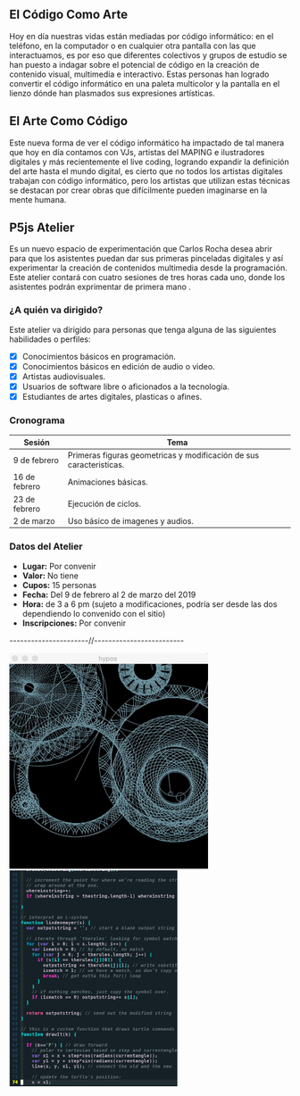 ## El Código Como Arte

Hoy en día nuestras vidas están mediadas por código informático: en el teléfono, en la computador o en cualquier otra pantalla con las que interactuamos, es por eso que diferentes colectivos y grupos de estudio se han puesto a indagar sobre el potencial de código en la creación de contenido visual, multimedia e interactivo.
Estas personas han logrado convertir el código informático en una paleta multicolor y la pantalla en el lienzo dónde han plasmados sus expresiones artísticas.

## El Arte Como Código

Este nueva forma de ver el código informático ha impactado de tal manera que hoy en día contamos con VJs, artistas del MAPING e ilustradores digitales y más recientemente el live coding, logrando expandir la definición del arte hasta el mundo digital, es cierto que no todos los artistas digitales trabajan con código informático, pero los artistas que utilizan estas técnicas se destacan por crear obras que difícilmente pueden imaginarse en la mente humana.

## P5js Atelier

Es un nuevo espacio de experimentación que Carlos Rocha desea abrir para que los asistentes puedan dar sus primeras pinceladas digitales y así experimentar la creación de contenidos multimedia desde la programación. Este atelier contará con cuatro sesiones de tres horas cada uno, donde los asistentes podrán exprimentar de primera mano .

### ¿A quién va dirigido?

Este atelier va dirigido para personas que tenga alguna de las siguientes habilidades o perfiles: 

* [x] Conocimientos básicos en programación.
* [x] Conocimientos básicos en edición de audio o video.
* [x] Artistas audiovisuales.
* [x] Usuarios de software libre o aficionados a la tecnología.
* [x] Estudiantes de artes digitales, plasticas o afines.

### Cronograma

Sesión | Tema
------ | -----
9 de febrero | Primeras figuras geometricas y modificación de sus caracteristicas. 
16 de febrero | Animaciones básicas.
23 de febrero | Ejecución de ciclos.
2 de marzo | Uso básico de imagenes y audios.

### Datos del Atelier

* **Lugar:** Por convenir
* **Valor:** No tiene
* **Cupos:** 15 personas
* **Fecha:** Del 9 de febrero al 2 de marzo del 2019
* **Hora:** de 3 a 6 pm (sujeto a modificaciones, podría ser desde las dos dependiendo lo convenido con el sitio)
* **Inscripciones:** Por convenir

----------------------//-------------------------

![](giphy.gif) ![](codigo.png)
